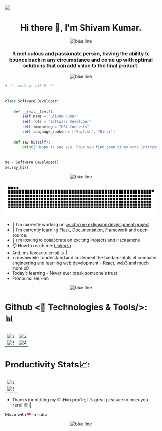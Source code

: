 ![](https://komarev.com/ghpvc/?username=shivammavihs1&label=This+profile+hits+to)
<h1 align="center">Hi there 👋, I'm Shivam Kumar.</h1>
<p align="center">
  <img src="https://user-images.githubusercontent.com/73097560/115834477-dbab4500-a447-11eb-908a-139a6edaec5c.gif" alt="blue line"></center>
</p>
<h3 align="center">A meticulous and passionate person, having the ability to bounce back in any circumstance and come up with optimal solutions that can add value to the final product.</h3>

<p align="center">
  <img src="https://user-images.githubusercontent.com/73097560/115834477-dbab4500-a447-11eb-908a-139a6edaec5c.gif" alt="blue line"></center>
</p>

```python
# -*- coding: utf-8 -*-


class Software Developer:

    def __init__(self):
        self.name = "Shivam Kumar"
        self.role = "Software Developer"
        self.improving = "DSA Concepts"
        self.language_spoken = ["English", "Hindi"]

    def say_hi(self):
        print("Happy to see you, hope you find some of my work interesting.")


me = Software Developer()
me.say_hi()
```
<p align="center">
  <img src="https://user-images.githubusercontent.com/73097560/115834477-dbab4500-a447-11eb-908a-139a6edaec5c.gif" alt="blue line"></center>
</p>
<p align="center">
  <img src="https://raw.githubusercontent.com/shivammavihs1/shivammavihs1/output/github-contribution-grid-snake.svg" alt="snake"></center>
</p>

- 🔭 I’m currently working on [an chrome extension development project](https://github.com/shivammavihs1/green-earth)
- 🌱 I’m currently learning [Flask](https://github.com/shivammavihs1/webApp-using-flask), [Documentation](https://flask.palletsprojects.com/en/2.1.x/), [Framework](https://www.fullstackpython.com/flask.html) and open-source.
- 👯 I’m looking to collaborate on exciting Projects and Hackathons
- 📫 How to reach me: [LinkedIn](https://www.linkedin.com/in/shivamkumar0611/)
- And, my favourite emoji is :smiling_face_with_tear:
- In meanwhile I understand and implement the fundamentals of computer engineering and learning web development - React, web3 and much more xD
- Today's learning - Never ever break someone's trust
- Pronouns: He/Him

<p align="center">
  <img src="https://user-images.githubusercontent.com/73097560/115834477-dbab4500-a447-11eb-908a-139a6edaec5c.gif" alt="blue line"></center>
</p>

# Github <🔧 Technologies & Tools/>: 📊

<table>
  <tr>
    <td><img src="https://github-readme-stats.vercel.app/api?username=shivammavihs1&theme=algolia&count_private=false&show_icons=true"  display=block width=100% height=auto  alt="1" ></td>
    <td><img src="https://github-readme-streak-stats.herokuapp.com/?user=shivammavihs1&theme=algolia"  display=block width=100% height=auto  alt="2" ></td>
   </tr> 
   <tr>
      <td><img src="https://github-readme-stats.vercel.app/api/top-langs?username=shivammavihs1&langs_count=10&layout=compact&theme=algolia"  display=block width=100% height=auto alt="3" ></td>
     <td><img src="https://github-readme-stats.vercel.app/api/wakatime?username=shivammavihs&custom_title=Language%20Stats&layout=compact&theme=tokyonight" align="right" display=block width=100% height=auto  alt="4"  >
  </td>
  </tr>
</table>

# Productivity Stats📈:
<table>
  <tr>
    <td><img src="https://github-profile-summary-cards.vercel.app/api/cards/profile-details?username=shivammavihs1&theme=monokai"  display=block width=100% height=auto  alt="1" ></td>
   </tr> 
   <tr>
      <td><img src="https://activity-graph.herokuapp.com/graph?username=shivammavihs1&bg_color=1a1b27&color=be90f2&line=638fda&point=35aea1&area=true"  display=block width=100% height=auto alt="3" ></td>
  </td>
  </tr>
</table>

<!--
<p>&nbsp;<img align="center" src="https://github-readme-stats.vercel.app/api?username=shivammavihs1&theme=algolia&count_private=false&show_icons=true" alt="shivammavihs1" /></p>
<p><img align="left" src="https://github-readme-stats.vercel.app/api/top-langs?username=shivammavihs1&langs_count=10&layout=compact&theme=algolia" alt="shivammavihs1" /></p>
<p><img align="center" src="https://github-readme-streak-stats.herokuapp.com/?user=shivammavihs1&theme=algolia" alt="shivammavihs1" /></p>

![](https://img.shields.io/badge/Code-C%2B%2B-red)
![](https://img.shields.io/badge/Editor-VS_Code-informational?style=flat&logo=visual-studio-code&logoColor=white&color=6aa6f8)
![](https://img.shields.io/badge/status-single-blue)
-->

- Thanks for visiting my GitHub profile, it's great pleasure to meet you here! 😊 💌 
  <style>.heart{color:#e25555;}</style>
Made with <span class="heart">♥</span> in India
<p align="center">
  <img src="https://user-images.githubusercontent.com/73097560/115834477-dbab4500-a447-11eb-908a-139a6edaec5c.gif" alt="blue line"></center>
</p>
